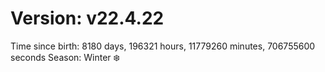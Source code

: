 # Version: v22.4.22
Time since birth: 8180 days, 196321 hours, 11779260 minutes, 706755600 seconds
Season: Winter ❄️
